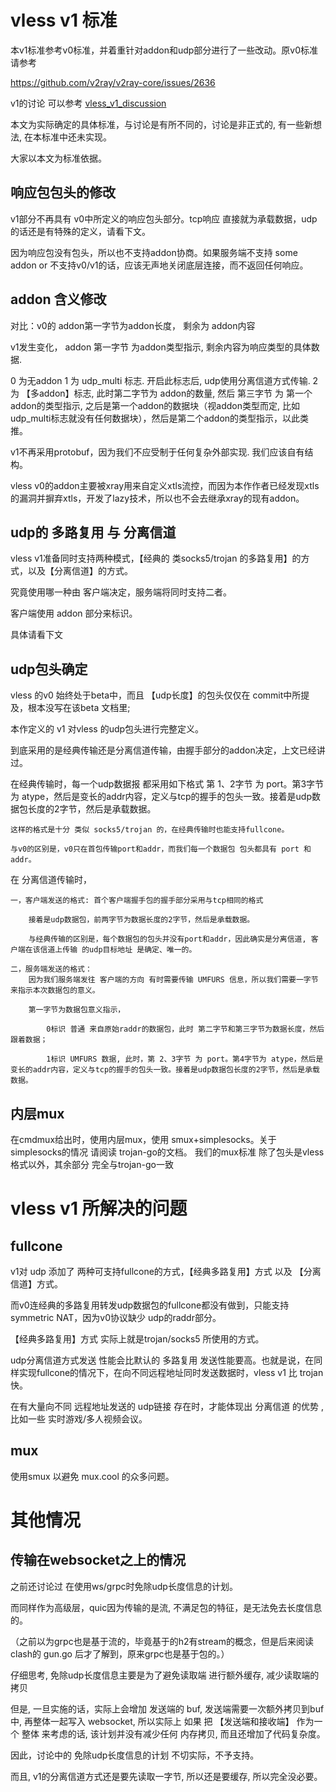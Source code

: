 # vless v1 标准

本v1标准参考v0标准，并着重针对addon和udp部分进行了一些改动。原v0标准请参考

https://github.com/v2ray/v2ray-core/issues/2636

v1的讨论 可以参考 [vless_v1_discussion](vless_v1_discussion.md)

本文为实际确定的具体标准，与讨论是有所不同的，讨论是非正式的, 有一些新想法, 在本标准中还未实现。

大家以本文为标准依据。

## 响应包包头的修改

v1部分不再具有 v0中所定义的响应包头部分。tcp响应 直接就为承载数据，udp的话还是有特殊的定义，请看下文。

因为响应包没有包头，所以也不支持addon协商。如果服务端不支持 some addon or 不支持v0/v1的话，应该无声地关闭底层连接，而不返回任何响应。

## addon 含义修改

对比：v0的 addon第一字节为addon长度， 剩余为 addon内容

v1发生变化， addon 第一字节 为addon类型指示, 剩余内容为响应类型的具体数据.

0 为无addon
1 为 udp_multi 标志. 开启此标志后, udp使用分离信道方式传输.
2 为 【多addon】标志, 此时第二字节为 addon的数量, 然后 第三字节 为 第一个addon的类型指示, 之后是第一个addon的数据块（视addon类型而定, 比如 udp_multi标志就没有任何数据块），然后是第二个addon的类型指示，以此类推。

v1不再采用protobuf，因为我们不应受制于任何复杂外部实现. 我们应该自有结构。

vless v0的addon主要被xray用来自定义xtls流控，而因为本作作者已经发现xtls的漏洞并摒弃xtls，开发了lazy技术，所以也不会去继承xray的现有addon。

## udp的 多路复用 与 分离信道

vless v1准备同时支持两种模式，【经典的 类socks5/trojan 的多路复用】的方式，以及【分离信道】的方式。

究竟使用哪一种由 客户端决定，服务端将同时支持二者。

客户端使用 addon 部分来标识。

具体请看下文
## udp包头确定

vless 的v0 始终处于beta中，而且 【udp长度】的包头仅仅在 commit中所提及，根本没写在该beta 文档里;

本作定义的 v1 对vless 的udp包头进行完整定义。

到底采用的是经典传输还是分离信道传输，由握手部分的addon决定，上文已经讲过。

在经典传输时，每一个udp数据报 都采用如下格式
    第 1、2字节 为 port。第3字节为 atype，然后是变长的addr内容，定义与tcp的握手的包头一致。接着是udp数据包长度的2字节，然后是承载数据。

    这样的格式是十分 类似 socks5/trojan 的，在经典传输时也能支持fullcone。

    与v0的区别是，v0只在首包传输port和addr，而我们每一个数据包 包头都具有 port 和 addr。

在 分离信道传输时，

    一，客户端发送的格式: 首个客户端握手包的握手部分采用与tcp相同的格式

        接着是udp数据包，前两字节为数据长度的2字节，然后是承载数据。

        与经典传输的区别是，每个数据包的包头并没有port和addr，因此确实是分离信道, 客户端在该信道上传输 的udp目标地址 是确定、唯一的。

    二，服务端发送的格式：
        因为我们服务端发往 客户端的方向 有时需要传输 UMFURS 信息，所以我们需要一字节来指示本次数据包的意义。
        
        第一字节为数据包意义指示，
        
            0标识 普通 来自原始raddr的数据包，此时 第二字节和第三字节为数据长度，然后跟着数据；

            1标识 UMFURS 数据, 此时，第 2、3字节 为 port。第4字节为 atype，然后是变长的addr内容，定义与tcp的握手的包头一致。接着是udp数据包长度的2字节，然后是承载数据。


## 内层mux

在cmdmux给出时，使用内层mux，使用 smux+simplesocks。关于simplesocks的情况 请阅读 trojan-go的文档。
我们的mux标准 除了包头是vless格式以外，其余部分 完全与trojan-go一致

# vless v1 所解决的问题

## fullcone
v1对 udp 添加了 两种可支持fullcone的方式，【经典多路复用】方式 以及 【分离信道】方式。

而v0连经典的多路复用转发udp数据包的fullcone都没有做到，只能支持symmetric NAT，因为v0协议缺少 udp的raddr部分。

【经典多路复用】方式 实际上就是trojan/socks5 所使用的方式。

udp分离信道方式发送 性能会比默认的 多路复用 发送性能要高。也就是说，在同样实现fullcone的情况下，在向不同远程地址同时发送数据时，vless v1 比 trojan 快。

在有大量向不同 远程地址发送的 udp链接 存在时，才能体现出 分离信道 的优势 , 比如一些 实时游戏/多人视频会议。

## mux
使用smux 以避免 mux.cool 的众多问题。

# 其他情况
## 传输在websocket之上的情况

之前还讨论过 在使用ws/grpc时免除udp长度信息的计划。

而同样作为高级层，quic因为传输的是流, 不满足包的特征，是无法免去长度信息的。

（之前以为grpc也是基于流的，毕竟基于的h2有stream的概念，但是后来阅读 clash的 gun.go 后才了解到，原来grpc也是基于包的。）

仔细思考, 免除udp长度信息主要是为了避免读取端 进行额外缓存, 减少读取端的拷贝

但是, 一旦实施的话，实际上会增加 发送端的 buf, 发送端需要一次额外拷贝到buf中, 再整体一起写入 websocket, 所以实际上 如果 把 【发送端和接收端】 作为一个 整体 来考虑的话, 该计划并没有减少任何 内存拷贝, 而且还增加了代码复杂度。

因此，讨论中的 免除udp长度信息的计划 不切实际，不予支持。

而且, v1的分离信道方式还是要先读取一字节, 所以还是要缓存, 所以完全没必要。